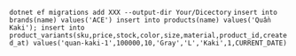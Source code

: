 ﻿`dotnet ef migrations add XXX --output-dir Your/Dicectory`
`insert into brands(name) values('ACE')
insert into products(name) values('Quần Kaki');
insert into product_variants(sku,price,stock,color,size,material,product_id,created_at)
values('quan-kaki-1',100000,10,'Gray','L','Kaki',1,CURRENT_DATE)`
